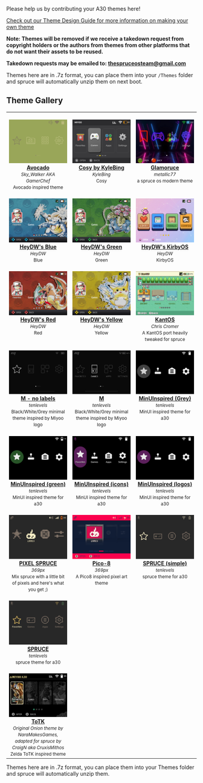 Please help us by contributing your A30 themes here!


[Check out our Theme Design Guide for more information on making your own theme](https://github.com/spruceUI/spruceOS/wiki/09.-Theme-Design-guide)

**Note: Themes will be removed if we receive a takedown request from copyright holders or the authors from themes from other platforms that do not want their assets to be reused.**

**Takedown requests may be emailed to: thespruceosteam@gmail.com**

Themes here are in .7z format, you can place them into your `/Themes` folder and spruce will automatically unzip them on next boot.


## Theme Gallery

<table align="center">
<tr>
<td align="center" valign="top" width="33.33%">
        <br/>
        <a href="https://raw.githubusercontent.com/spruceUI/Themes/main/PackedThemes/Avocado.7z">
        <img title="Avocado" width="200px" src="https://raw.githubusercontent.com/spruceUI/Themes/main/Themes/Avocado/preview.png" /><br/>
        <b>Avocado</b></a><br/>
        <small><i>Sky_Walker AKA GamerChef</i></small><br/>
        <small>Avocado inspired theme</small><br/>
        </td>
<td align="center" valign="top" width="33.33%">
        <br/>
        <a href="https://raw.githubusercontent.com/spruceUI/Themes/main/PackedThemes/Cosy%20by%20KyleBing.7z">
        <img title="Cosy by KyleBing" width="200px" src="https://raw.githubusercontent.com/spruceUI/Themes/main/Themes/Cosy%20by%20KyleBing/preview.png" /><br/>
        <b>Cosy by KyleBing</b></a><br/>
        <small><i>KyleBing</i></small><br/>
        <small>Cosy</small><br/>
        </td>
<td align="center" valign="top" width="33.33%">
        <br/>
        <a href="https://raw.githubusercontent.com/spruceUI/Themes/main/PackedThemes/Glamoruce.7z">
        <img title="Glamoruce" width="200px" src="https://raw.githubusercontent.com/spruceUI/Themes/main/Themes/Glamoruce/preview.png" /><br/>
        <b>Glamoruce</b></a><br/>
        <small><i>metallic77</i></small><br/>
        <small>a spruce os modern theme</small><br/>
        </td>
</tr>
<tr>
<td align="center" valign="top" width="33.33%">
        <br/>
        <a href="https://raw.githubusercontent.com/spruceUI/Themes/main/PackedThemes/HeyDW's%20Blue.7z">
        <img title="HeyDW's Blue" width="200px" src="https://raw.githubusercontent.com/spruceUI/Themes/main/Themes/HeyDW's%20Blue/preview.png" /><br/>
        <b>HeyDW's Blue</b></a><br/>
        <small><i>HeyDW</i></small><br/>
        <small>Blue</small><br/>
        </td>
<td align="center" valign="top" width="33.33%">
        <br/>
        <a href="https://raw.githubusercontent.com/spruceUI/Themes/main/PackedThemes/HeyDW's%20Green.7z">
        <img title="HeyDW's Green" width="200px" src="https://raw.githubusercontent.com/spruceUI/Themes/main/Themes/HeyDW's%20Green/preview.png" /><br/>
        <b>HeyDW's Green</b></a><br/>
        <small><i>HeyDW</i></small><br/>
        <small>Green</small><br/>
        </td>
<td align="center" valign="top" width="33.33%">
        <br/>
        <a href="https://raw.githubusercontent.com/spruceUI/Themes/main/PackedThemes/HeyDW's%20KirbyOS.7z">
        <img title="HeyDW's KirbyOS" width="200px" src="https://raw.githubusercontent.com/spruceUI/Themes/main/Themes/HeyDW's%20KirbyOS/preview.png" /><br/>
        <b>HeyDW's KirbyOS</b></a><br/>
        <small><i>HeyDW</i></small><br/>
        <small>KirbyOS</small><br/>
        </td>
</tr>
<tr>
<td align="center" valign="top" width="33.33%">
        <br/>
        <a href="https://raw.githubusercontent.com/spruceUI/Themes/main/PackedThemes/HeyDW's%20Red.7z">
        <img title="HeyDW's Red" width="200px" src="https://raw.githubusercontent.com/spruceUI/Themes/main/Themes/HeyDW's%20Red/preview.png" /><br/>
        <b>HeyDW's Red</b></a><br/>
        <small><i>HeyDW</i></small><br/>
        <small>Red</small><br/>
        </td>
<td align="center" valign="top" width="33.33%">
        <br/>
        <a href="https://raw.githubusercontent.com/spruceUI/Themes/main/PackedThemes/HeyDW's%20Yellow.7z">
        <img title="HeyDW's Yellow" width="200px" src="https://raw.githubusercontent.com/spruceUI/Themes/main/Themes/HeyDW's%20Yellow/preview.png" /><br/>
        <b>HeyDW's Yellow</b></a><br/>
        <small><i>HeyDW</i></small><br/>
        <small>Yellow</small><br/>
        </td>
<td align="center" valign="top" width="33.33%">
        <br/>
        <a href="https://raw.githubusercontent.com/spruceUI/Themes/main/PackedThemes/KantOS.7z">
        <img title="KantOS" width="200px" src="https://raw.githubusercontent.com/spruceUI/Themes/main/Themes/KantOS/preview.png" /><br/>
        <b>KantOS</b></a><br/>
        <small><i>Chris Cromer</i></small><br/>
        <small>A KantOS port heavily tweaked for spruce</small><br/>
        </td>
</tr>
<tr>
<td align="center" valign="top" width="33.33%">
        <br/>
        <a href="https://raw.githubusercontent.com/spruceUI/Themes/main/PackedThemes/M%20-%20no%20labels.7z">
        <img title="M - no labels" width="200px" src="https://raw.githubusercontent.com/spruceUI/Themes/main/Themes/M%20-%20no%20labels/preview.png" /><br/>
        <b>M - no labels</b></a><br/>
        <small><i>tenlevels</i></small><br/>
        <small>Black/White/Grey minimal theme inspired by Miyoo logo</small><br/>
        </td>
<td align="center" valign="top" width="33.33%">
        <br/>
        <a href="https://raw.githubusercontent.com/spruceUI/Themes/main/PackedThemes/M.7z">
        <img title="M" width="200px" src="https://raw.githubusercontent.com/spruceUI/Themes/main/Themes/M/preview.png" /><br/>
        <b>M</b></a><br/>
        <small><i>tenlevels</i></small><br/>
        <small>Black/White/Grey minimal theme inspired by Miyoo logo</small><br/>
        </td>
<td align="center" valign="top" width="33.33%">
        <br/>
        <a href="https://raw.githubusercontent.com/spruceUI/Themes/main/PackedThemes/MinUInspired%20(Grey).7z">
        <img title="MinUInspired (Grey)" width="200px" src="https://raw.githubusercontent.com/spruceUI/Themes/main/Themes/MinUInspired%20(Grey)/preview.png" /><br/>
        <b>MinUInspired (Grey)</b></a><br/>
        <small><i>tenlevels</i></small><br/>
        <small>MinUI inspired theme for a30</small><br/>
        </td>
</tr>
<tr>
<td align="center" valign="top" width="33.33%">
        <br/>
        <a href="https://raw.githubusercontent.com/spruceUI/Themes/main/PackedThemes/MinUInspired%20(green).7z">
        <img title="MinUInspired (green)" width="200px" src="https://raw.githubusercontent.com/spruceUI/Themes/main/Themes/MinUInspired%20(green)/preview.png" /><br/>
        <b>MinUInspired (green)</b></a><br/>
        <small><i>tenlevels</i></small><br/>
        <small>MinUI inspired theme for a30</small><br/>
        </td>
<td align="center" valign="top" width="33.33%">
        <br/>
        <a href="https://raw.githubusercontent.com/spruceUI/Themes/main/PackedThemes/MinUInspired%20(icons).7z">
        <img title="MinUInspired (icons)" width="200px" src="https://raw.githubusercontent.com/spruceUI/Themes/main/Themes/MinUInspired%20(icons)/preview.png" /><br/>
        <b>MinUInspired (icons)</b></a><br/>
        <small><i>tenlevels</i></small><br/>
        <small>MinUI inspired theme for a30</small><br/>
        </td>
<td align="center" valign="top" width="33.33%">
        <br/>
        <a href="https://raw.githubusercontent.com/spruceUI/Themes/main/PackedThemes/MinUInspired%20(logos).7z">
        <img title="MinUInspired (logos)" width="200px" src="https://raw.githubusercontent.com/spruceUI/Themes/main/Themes/MinUInspired%20(logos)/preview.png" /><br/>
        <b>MinUInspired (logos)</b></a><br/>
        <small><i>tenlevels</i></small><br/>
        <small>MinUI inspired theme for a30</small><br/>
        </td>
</tr>
<tr>
<td align="center" valign="top" width="33.33%">
        <br/>
        <a href="https://raw.githubusercontent.com/spruceUI/Themes/main/PackedThemes/PIXEL%20SPRUCE.7z">
        <img title="PIXEL SPRUCE" width="200px" src="https://raw.githubusercontent.com/spruceUI/Themes/main/Themes/PIXEL%20SPRUCE/preview.png" /><br/>
        <b>PIXEL SPRUCE</b></a><br/>
        <small><i>369px</i></small><br/>
        <small>Mix spruce with a little bit of pixels and here's what you get ;)</small><br/>
        </td>
<td align="center" valign="top" width="33.33%">
        <br/>
        <a href="https://raw.githubusercontent.com/spruceUI/Themes/main/PackedThemes/Pico-8.7z">
        <img title="Pico-8" width="200px" src="https://raw.githubusercontent.com/spruceUI/Themes/main/Themes/Pico-8/preview.png" /><br/>
        <b>Pico-8</b></a><br/>
        <small><i>369px</i></small><br/>
        <small>A Pico8 inspired pixel art theme</small><br/>
        </td>
<td align="center" valign="top" width="33.33%">
        <br/>
        <a href="https://raw.githubusercontent.com/spruceUI/Themes/main/PackedThemes/SPRUCE%20(simple).7z">
        <img title="SPRUCE (simple)" width="200px" src="https://raw.githubusercontent.com/spruceUI/Themes/main/Themes/SPRUCE%20(simple)/preview.png" /><br/>
        <b>SPRUCE (simple)</b></a><br/>
        <small><i>tenlevels</i></small><br/>
        <small>spruce theme for a30</small><br/>
        </td>
</tr>
<tr>
<td align="center" valign="top" width="33.33%">
        <br/>
        <a href="https://raw.githubusercontent.com/spruceUI/Themes/main/PackedThemes/SPRUCE.7z">
        <img title="SPRUCE" width="200px" src="https://raw.githubusercontent.com/spruceUI/Themes/main/Themes/SPRUCE/preview.png" /><br/>
        <b>SPRUCE</b></a><br/>
        <small><i>tenlevels</i></small><br/>
        <small>spruce theme for a30</small><br/>
        </td>
</tr>
<tr>
<td align="center" valign="top" width="33.33%">
        <br/>
        <a href="https://raw.githubusercontent.com/spruceUI/Themes/main/PackedThemes/ToTK.7z">
        <img title="ToTK" width="200px" src="https://raw.githubusercontent.com/spruceUI/Themes/main/Themes/ToTK/preview.png" /><br/>
        <b>ToTK</b></a><br/>
        <small><i>Original Onion theme by NaraMakesGames, adapted for spruce by CraigN aka CruxisMithos</i></small><br/>
        <small>Zelda ToTK inspired theme</small><br/>
        </td>
</tr>
</table>

Themes here are in .7z format, you can place them into your Themes folder and spruce will automatically unzip them.
